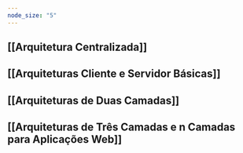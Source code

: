 ```yaml
---
node_size: "5"
---
```

## [[Arquitetura Centralizada]]

## [[Arquiteturas Cliente e Servidor Básicas]]

## [[Arquiteturas de Duas Camadas]]

## [[Arquiteturas de Três Camadas e n Camadas para Aplicações Web]]
